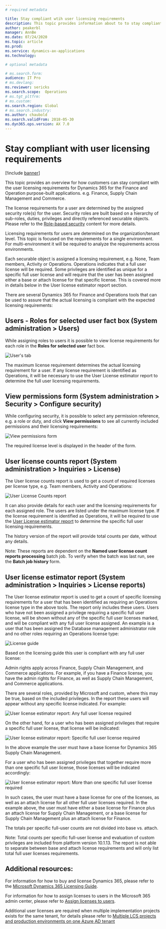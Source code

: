 ```yaml
---
# required metadata

title: Stay compliant wtih user licensing requirements
description: This topic provides information about to to stay compliant with the user licensing requirements for Dynamics 365 Finance and Operations apps.
author: peakerbl 
manager: AnnBe
ms.date: 07/24/2020
ms.topic: article
ms.prod: 
ms.service: dynamics-ax-applications
ms.technology: 

# optional metadata

# ms.search.form:  
audience: IT Pro
# ms.devlang: 
ms.reviewer: sericks
ms.search.scope:  Operations 
# ms.tgt_pltfrm: 
# ms.custom: 
ms.search.region: Global
# ms.search.industry: 
ms.author: chaubold
ms.search.validFrom: 2018-05-30 
ms.dyn365.ops.version: AX 7.0
---
```


# Stay compliant with user licensing requirements

[!include [banner](../includes/banner.md)]

This topic provides an overview for how customers can stay compliant with the user licensing requirements for Dynamics 365 for the Finance and Operation purpose-built applications. e.g. Finance, Supply Chain Management and Commerce.

The license requirements for a user are determined by the assigned security role(s) for the user. Security roles are built based on a hierarchy of sub-roles, duties, privileges and directly referenced securable objects. Please refer to the [Role-based security](https://docs.microsoft.com/en-us/dynamics365/fin-ops-core/dev-itpro/sysadmin/role-based-security) content for more details.

Licensing requirements for users are determined on the organization/tenant level. This topic is focused on the requirements for a single environment. For multi-environment it will be required to analyze the requirements across environments.

Each securable object is assigned a licensing requirement, e.g. None, Team members, Activity or Operations. Operations indicates that a full user license will be required. Some privileges are identified as unique for a specific full user license and will require that the user has been assigned either a base or attach license for that specific license. This is covered more in details below in the User license estimator report section.

There are several Dynamics 365 for Finance and Operations tools that can be used to assure that the actual licensing is compliant with the expected licensing requirements:

## Users - Roles for selected user fact box (System administration > Users)

While assigning roles to users it is possible to view license requirements for each role in the **Roles for selected user** fact box.

  ![User's tab](media/UsersRoles.png)

The maximum license requirement determines the actual licensing requirement for a user. If any license requirement is identified as Operations, it will be necessary to use the User License estimator report to determine the full user licensing requirements.

## View permissions form (System administration > Security > Configure security)

While configuring security, it is possible to select any permission reference, e.g. a role or duty, and click **View permissions** to see all currently included permissions and their licensing requirements:

  ![View permissions form](media/ViewPermissons.png)

The required license level is displayed in the header of the form.

## User license counts report (System administration > Inquiries > License)

The User license counts report is used to get a count of required licenses per license type, e.g. Team members, Activity and Operations:

  ![User License Counts report](media/UserLicenseCountsReport.png)

It can also provide details for each user and the licensing requirements for each assigned role. The users are listed under the maximum license type. If the license requirement is identified as Operations, it will be required to use the [User License estimator report](#UserLicenseEstimatorReport) to determine the specific full user licensing requirements.

The history version of the report will provide total counts per date, without any details.

Note: These reports are dependent on the **Named user license count reports processing** batch job. To verify when the batch was last run, see the **Batch job history** form.

## User license estimator report (System administration > Inquiries > License reports)

The User license estimator report is used to get a count of specific licensing requirements for a user that has been identified as requiring an Operations license type in the above tools. The report only includes these users. Users who have not been assigned a privilege requiring a specific full user license, will be shown without any of the specific full user licenses marked, and will be compliant with any full user license assigned. An example is a user that has been assigned the Database management administrator role and no other roles requiring an Operations license type:

  ![License guide](media/LicenseGuide.png)

Based on the licensing guide this user is compliant with any full user license:

Admin rights apply across Finance, Supply Chain Management, and Commerce applications. For example, if you have a Finance license, you have the admin rights for Finance, as well as Supply Chain Management, and Commerce applications.

There are several roles, provided by Microsoft and custom, where this may be true, based on the included privileges. In the report these users will appear without any specific license indicated. For example:

  ![User license estimator report: Any full user license required](media/UserLicenseEstimatorClaire.png)

On the other hand, for a user who has been assigned privileges that require a specific full user license, that license will be indicated:

  ![User license estimator report: Specific full user license required](media/UserLicenseEstimatorAlica.png)

In the above example the user must have a base license for Dynamics 365 Supply Chain Management.

For a user who has been assigned privileges that together require more than one specific full user license, those licenses will be indicated accordingly:

  ![User license estimator report: More than one specific full user license required](media/UserLicenseEstimatorCassie.png)

In such cases, the user must have a base license for one of the licenses, as well as an attach license for all other full user licenses required. In the example above, the user must have either a base license for Finance plus an attach license for Supply Chain Management, or a base license for Supply Chain Management plus an attach license for Finance.

The totals per specific full-user counts are not divided into base vs. attach.

Note: Total counts per specific full-user license and evaluation of custom privileges are included from platform version 10.1.13. The report is not able to separate between base and attach license requirements and will only list total full user licenses requirements.

## Additional resources:

For information for how to buy and license Dynamics 365, please refer to the [Microsoft Dynamics 365 Licensing Guide](https://go.microsoft.com/fwlink/?LinkId=866544&amp;clcid=0x409).

For information for how to assign licenses to users in the Microsoft 365 admin center, please refer to [Assign licenses to users](https://docs.microsoft.com/en-us/microsoft-365/admin/manage/assign-licenses-to-users?view=o365-worldwide).

Additional user licenses are required when multiple implementation projects exists for the same tenant, for details please refer to [Multiple LCS projects and production environments on one Azure AD tenant](https://docs.microsoft.com/en-us/dynamics365/fin-ops-core/fin-ops/get-started/implement-multiple-projects-aad-tenant#licensing-requirements)
